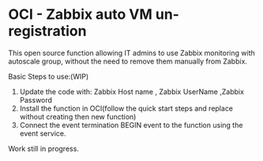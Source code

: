 
# OCI - Zabbix auto VM un-registration

This open source function allowing IT admins to use Zabbix monitoring with autoscale group, without the need to remove them manually from Zabbix.

Basic Steps to use:(WIP)

1. Update the code with: Zabbix Host name , Zabbix UserName ,Zabbix Password
2. Install the function in OCI(follow the quick start steps and replace without creating then new function)
3. Connect the event termination BEGIN event to the function using the event service.

Work still in progress.
